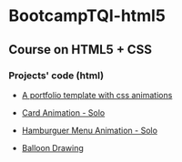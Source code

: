 # BootcampTQI-html5

## Course on HTML5 + CSS

### Projects' code (html)
* [A portfolio template with css animations]('tqi-html-css-project.html')

* [Card Animation - Solo](./card.html)

* [Hamburguer Menu Animation - Solo](./hamburguer.html)

* [Balloon Drawing](./balloon.html)
